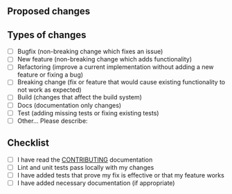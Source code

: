 ## Proposed changes
<!--
Describe the big picture of your changes here to communicate to the maintainers why we should accept this pull request. If it fixes a bug or resolves a feature request, be sure to link to that issue.
-->

## Types of changes
<!--
What types of changes does your code introduce?
_Put an `x` in the boxes that apply and remove the rest of them: keep this PR as concise, but descriptive, as possible.._
-->

- [ ] Bugfix (non-breaking change which fixes an issue)
- [ ] New feature (non-breaking change which adds functionality)
- [ ] Refactoring (improve a current implementation without adding a new feature or fixing a bug)
- [ ] Breaking change (fix or feature that would cause existing functionality to not work as expected)
- [ ] Build (changes that affect the build system)
- [ ] Docs (documentation only changes)
- [ ] Test (adding missing tests or fixing existing tests)
- [ ] Other... Please describe:

## Checklist
<!--
_Put an `x` in the boxes that apply and remove this text and the rest of them. You can also fill these out after creating the PR. If you're unsure about any of them, don't hesitate to ask. We're here to help! This is simply a reminder of what we are going to look for before merging your code._
-->

- [ ] I have read the [CONTRIBUTING](https://docs.ark.io/guidebook/contribution-guidelines/contributing.html) documentation
- [ ] Lint and unit tests pass locally with my changes
- [ ] I have added tests that prove my fix is effective or that my feature works
- [ ] I have added necessary documentation (if appropriate)
<!--

## Further comments

If this is a relatively large or complex change, kick off the discussion by explaining why you chose the solution you did and what alternatives you considered, etc...
-->
